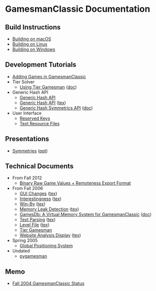 # GamesmanClassic Documentation

## Build Instructions

- [Building on macOS](build-instructions-macos.md)
- [Building on Linux](build-instructions-linux.md)
- [Building on Windows](build-instructions-windows.md)

## Development Tutorials

- [Adding Games in GamesmanClassic](files/newgame.txt)
- Tier Solver
    - [Using Tier Gamesman](files/UsingTierGamesman.pdf) ([doc](files/UsingTierGamesman.doc))
- Generic Hash API
    - [Generic Hash API](files/hashapi.txt)
    - [Generic Hash API](files/generic_hash_api.pdf) ([tex](files/generic_hash_api.tex))
    - [Generic Hash Symmetrics API](files/generic_hash_symmetries.pdf) ([doc](files/generic_hash_symmetries.doc))
- User Interface
    - [Reserved Keys](files/reserved.txt)
    - [Text Resource Files](files/UsingTextResourceFiles.pdf)

## Presentations

- [Symmetries](files/Symmetries.pdf) ([ppt](files/Symmetries.ppt))

## Technical Documents

- From Fall 2012
    - [Binary Raw Game Values + Remoteness Export Format](files/export_format.txt)
- From Fall 2006
    - [GUI Changes](files/gui_changes.pdf) ([tex](files/gui_changes.tex))
    - [Interestingness](files/Interestingness.pdf) ([tex](files/Interestingness.tex))
    - [Win-By](files/WinBy.pdf) ([tex](files/WinBy.tex))
    - [Memory Leak Detection](files/Memwatch.pdf) ([tex](files/Memwatch.tex)) 
    - [GamesDb: A Virtual Memory System for GamesmanClassic](files/gamesdb_arch.pdf) ([doc](files/gamesdb_arch.doc))
    - [Text Parsing](files/text_parsing.pdf) ([tex](files/text_parsing.tex))
    - [Level File](files/levelfile.pdf) ([tex](files/files/levelfile.tex))
    - [Tier Gamesman](files/tiergamesman.txt)
    - [Website Analysis Display](files/Website_analysis_display.pdf) ([tex](files/Website_analysis_display.tex))
- Spring 2005
    - [Global Positioning System](files/GPS.pdf)
- Undated
    - [pygamesman](files/pygamesman.txt)

## Memo

- [Fall 2004 GamesmanClassic Status](files/status.txt)
